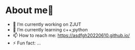 #  About me👋



- 🔭 I’m currently working on ZJUT
- 🌱 I’m currently learning c++;python
- 📫 How to reach me: https://asdfgh20220610.github.io/
- ⚡ Fun fact: ...

